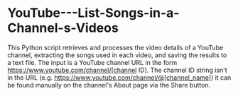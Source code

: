 # YouTube---List-Songs-in-a-Channel-s-Videos

This Python script retrieves and processes the video details of a YouTube channel, extracting the songs used in each video, and saving the results to a text file. The input is a YouTube channel URL in the form https://www.youtube.com/channel/[channel ID]. The channel ID string isn't in the URL (e.g. https://www.youtube.com/channel/@[channel_name]) it can be found manually on the channel's About page via the Share button.
